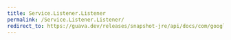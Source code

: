 ```yaml
---
title: Service.Listener.Listener
permalink: /Service.Listener.Listener/
redirect_to: https://guava.dev/releases/snapshot-jre/api/docs/com/google/common/util/concurrent/Service.Listener.html#Listener--
---
```

